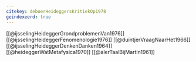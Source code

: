 ```yaml
---
citekey: deboerHeideggersKritiekOp1978
geïndexeerd: true
---
```

[[@ijsselingHeideggerGrondproblemenVan1976]]
[[@ijsselingHeideggerFenomenologie1976]]
[[@duintjerVraagNaarHet1966]]
[[@ijsselingHeideggerDenkenDanken1964]]
[[@heideggerWatMetafysica1970]]
[[@alerTaalBijMartin1961]]
